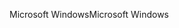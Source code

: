 <span data-ttu-id="033bb-101">Microsoft Windows</span><span class="sxs-lookup"><span data-stu-id="033bb-101">Microsoft Windows</span></span>
